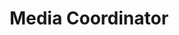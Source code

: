 ---
title: Media Coordinator
team: Institute for Public School Initiatives
organization: UT Austin
tenure: 2011 - 2012
tags: experience
description:
  - Technical development of online coursework for K-12 students and teacher professional development using the Epsilen LMS, Adobe Captivate and HTML5 / Javascript based interactive elements.
  - Responsible for the visual consistency in our products through Adobe Photoshop master compositions and CSS styling, now deployed in schools across Texas.
  - Recorded and edited video and audio elements for multimedia components and launched an in-house video hosting solution complete with accessibility features.
---